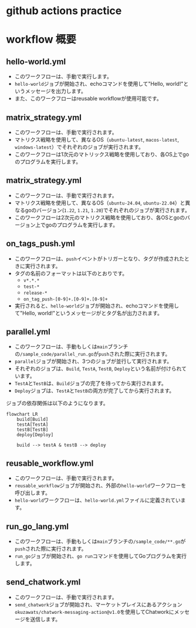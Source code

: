 # github actions practice

# workflow 概要

## hello-world.yml
- このワークフローは、手動で実行します。
- `hello-world`ジョブが開始され、echoコマンドを使用して"Hello, world!"というメッセージを出力します。
- また、このワークフローはreusable workflowが使用可能です。


## matrix_strategy.yml
- このワークフローは、手動で実行されます。
- マトリクス戦略を使用して、異なるOS（`ubuntu-latest`, `macos-latest`, `windows-latest`）でそれぞれのジョブが実行されます。
- このワークフローは1次元のマトリックス戦略を使用しており、各OS上でgoのプログラムを実行します。


## matrix_strategy.yml
- このワークフローは、手動で実行されます。
- マトリクス戦略を使用して、異なるOS（`ubuntu-24.04`, `ubuntu-22.04`）と異なるgoのバージョン(`1.22`, `1.21`, `1.20`)でそれぞれのジョブが実行されます。
- このワークフローは2次元のマトリクス戦略を使用しており、各OSとgoのバージョン上でgoのプログラムを実行します。


## on_tags_push.yml
- このワークフローは、`push`イベントがトリガーとなり、タグが作成されたときに実行されます。
- タグの名前のフォーマットは以下のとおりです。
  - `v*.*.*`
  - `test-*`
  - `release-*`
  - `on_tag_push-[0-9]+.[0-9]+.[0-9]+`
- 実行されると、`hello-world`ジョブが開始され、echoコマンドを使用して"Hello, world!"というメッセージがとタグ名が出力されます。
  

## parallel.yml
- このワークフローは、手動もしくは`main`ブランチの`/sample_code/parallel_run.go`が`push`された際に実行されます。
- `parallel`ジョブが開始され、3つのジョブが並行して実行されます。
- それぞれのジョブは、`Build`, `TestA`, `TestB`, `Deploy`という名前が付けられています。
- `TestA`と`TestB`は、`Build`ジョブの完了を待ってから実行されます。
- `Deploy`ジョブは、`TestA`と`TestB`の両方が完了してから実行されます。

ジョブの依存関係は以下のようになります。

```mermaid
flowchart LR
    build[Build]
    testA[TestA]
    testB[TestB]
    deploy[Deploy]

    build --> testA & testB --> deploy
```

## reusable_workflow.yml
- このワークフローは、手動で実行されます。
- `reusable_workflow`ジョブが開始され、外部の`hello-world`ワークフローを呼び出します。
- `hello-world`ワークフローは、`hello-world.yml`ファイルに定義されています。


## run_go_lang.yml
- このワークフローは、手動もしくは`main`ブランチの`/sample_code/**.go`が`push`された際に実行されます。
- `run_go`ジョブが開始され、`go run`コマンドを使用してGoプログラムを実行します。


## send_chatwork.yml
- このワークフローは、手動で実行されます。
- `send_chatwork`ジョブが開始され、マーケットプレイスにあるアクション`okuzawats/chatwork-messaging-action@v1.0`を使用してChatworkにメッセージを送信します。